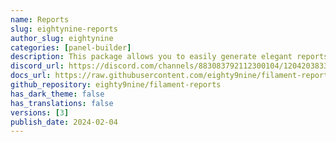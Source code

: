 ```yaml
---
name: Reports
slug: eightynine-reports
author_slug: eightynine
categories: [panel-builder]
description: This package allows you to easily generate elegant reports in your application.
discord_url: https://discord.com/channels/883083792112300104/1204203833199296582
docs_url: https://raw.githubusercontent.com/eighty9nine/filament-reports/main/README.md
github_repository: eighty9nine/filament-reports
has_dark_theme: false
has_translations: false
versions: [3]
publish_date: 2024-02-04
---
```

